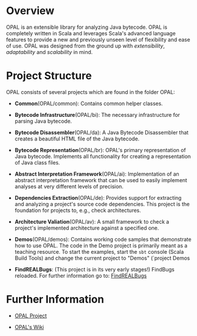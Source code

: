 # Overview
OPAL is an extensible library for analyzing Java bytecode. OPAL is completely written in Scala and leverages Scala's 
advanced language features to provide a new and previously unseen level of flexibility and ease of use. 
OPAL was designed from the ground up with *extensibility*, *adaptability* and *scalability* in mind. 

# Project Structure
OPAL consists of several projects which are found in the folder OPAL:

* **Common**(OPAL/common): Contains common helper classes.

* **Bytecode Infrastructure**(OPAL/bi): The necessary infrastructure for parsing Java bytecode.  

* **Bytecode Disassembler**(OPAL/da): A Java Bytecode Disassembler that creates a beautiful HTML file of the Java bytecode.

* **Bytecode Representation**(OPAL/br): OPAL's primary representation of Java bytecode. Implements all functionality for creating a representation of Java class files.  

* **Abstract Interpretation Framework**(OPAL/ai): Implementation of an abstract interpretation framework that can be used to easily implement analyses at very different levels of precision. 

* **Dependencies Extraction**(OPAL/de): Provides support for extracting and analyzing a project's source code dependencies. This project is the foundation for projects to, e.g., check architectures.

* **Architecture Valiation**(OPAL/av): A small framework to check a project's implemented architecture against a specified one.

* **Demos**(OPAL/demos): Contains working code samples that demonstrate how to use OPAL. The code in the Demo project is primarily meant as a teaching resource. To start the examples, start the `sbt` console (Scala Build Tools) and change the current project to "Demos" (`project Demos
* **FindREALBugs**: (This project is in its very early stages!) FindBugs reloaded. For further information go to: [FindREALBugs](https://bitbucket.org/delors/opal/wiki/FindREALBugs)

# Further Information #

* [OPAL Project](http://www.opal-project.de)

* [OPAL's Wiki](https://bitbucket.org/delors/opal/wiki/Home)
 